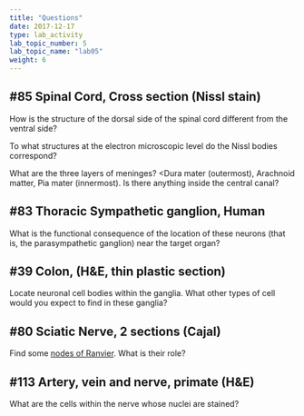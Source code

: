```yaml
---
title: "Questions"
date: 2017-12-17
type: lab_activity
lab_topic_number: 5
lab_topic_name: "lab05"
weight: 6
---
```

<div class="entrybody">

<h2>#85 Spinal Cord, Cross section (Nissl stain) </h2>
<p>How is the structure of the dorsal side of the spinal cord different from the ventral side? </p>
<p>To what structures at the electron microscopic level do the Nissl bodies correspond? </p>
<p>What are the three layers of meninges? &lt;Dura mater (outermost), Arachnoid matter, Pia mater (innermost). Is there anything inside the central canal? </p>

<h2>#83   Thoracic Sympathetic ganglion, Human</h2>
<p>What is the functional consequence of the location of these neurons (that is, the parasympathetic ganglion) near the target organ? </p>

<h2>#39 Colon, (H&amp;E, thin plastic section)</h2>
<p>Locate neuronal cell bodies within the ganglia. What other types of cell would you expect to find in these ganglia? </p>

<h2>#80 Sciatic Nerve, 2 sections (Cajal) </h2>
<p>Find some <u>nodes of Ranvier</u>. What is their role? </p>

<h2>#113 Artery, vein and nerve, primate (H&amp;E)</h2>
<p>What are the cells within the nerve whose nuclei are stained? </p>
						
						
</div>
